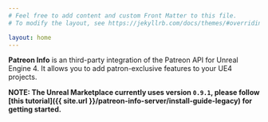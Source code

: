 ```yaml
---
# Feel free to add content and custom Front Matter to this file.
# To modify the layout, see https://jekyllrb.com/docs/themes/#overriding-theme-defaults

layout: home
---
```

**Patreon Info** is an third-party integration of the Patreon API for Unreal Engine 4. It allows you to add patron-exclusive features to your UE4 projects.

**NOTE: The Unreal Marketplace currently uses version `0.9.1`, please follow [this tutorial]({{ site.url }}/patreon-info-server/install-guide-legacy) for getting started.**